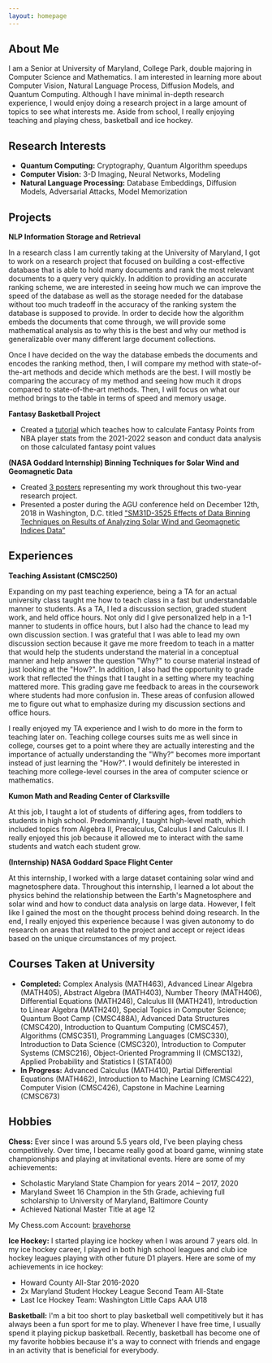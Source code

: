 ```yaml
---
layout: homepage
---
```


## About Me

I am a Senior at University of Maryland, College Park, double majoring in Computer Science and Mathematics. I am interested in learning more about Computer Vision, Natural Language Process, Diffusion Models, and Quantum Computing. Although I have minimal in-depth research experience, I would enjoy doing a research project in a large amount of topics to see what interests me. Aside from school, I really enjoying teaching and playing chess, basketball and ice hockey.

## Research Interests

- **Quantum Computing:** Cryptography, Quantum Algorithm speedups
- **Computer Vision:** 3-D Imaging, Neural Networks, Modeling
- **Natural Language Processing:** Database Embeddings, Diffusion Models, Adversarial Attacks, Model Memorization

## Projects 

**NLP Information Storage and Retrieval**

In a research class I am currently taking at the University of Maryland, I got to work on a research project that focused on building a cost-effective database that is able to hold many documents and rank the most relevant documents to a query very quickly. In addition to providing an accurate ranking scheme, we are interested in seeing how much we can improve the speed of the database as well as the storage needed for the database without too much tradeoff in the accuracy of the ranking system the database is supposed to provide. In order to decide how the algorithm embeds the documents that come through, we will provide some mathematical analysis as to why this is the best and why our method is generalizable over many different large document collections.

Once I have decided on the way the database embeds the documents and encodes the ranking method, then, I will compare my method with state-of-the-art methods and decide which methods are the best. I will mostly be comparing the accuracy of my method and seeing how much it drops compared to state-of-the-art methods. Then, I will focus on what our method brings to the table in terms of speed and memory usage. 

**Fantasy Basketball Project**

<ul>
<li> Created a <a href="https://andrewzayn.github.io/">tutorial</a> which teaches how to calculate Fantasy Points from NBA player stats from the 2021-2022 season and conduct data analysis on those calculated fantasy point values </li>
</ul>

**(NASA Goddard Internship) Binning Techniques for Solar Wind and Geomagnetic Data**

<ul> 
<li>Created <a href="https://drive.google.com/drive/u/0/folders/1kQjVQ5YEQRJgyfJcXdeBf3LZXl0UATRK">3 posters</a> representing my work throughout this two-year research project. </li>

<li>Presented a poster during the AGU conference held on December 12th, 2018 in Washington, D.C. titled
<a href="https://agu.confex.com/agu/fm18/meetingapp.cgi/Paper/396419">"SM31D-3525 Effects of Data Binning Techniques on Results of Analyzing Solar Wind and Geomagnetic Indices Data”</a></li>
</ul>

## Experiences 

**Teaching Assistant (CMSC250)**

Expanding on my past teaching experience, being a TA for an actual university class taught me how to teach class in a fast but understandable manner to students. As a TA, I led a discussion section, graded student work, and held office hours. Not only did I give personalized help in a 1-1 manner to students in office hours, but I also had the chance to lead my own discussion section. I was grateful that I was able to lead my own discussion section because it gave me more freedom to teach in a matter that would help the students understand the material in a conceptual manner and help answer the question "Why?" to course material instead of just looking at the "How?". In addition, I also had the opportunity to grade work that reflected the things that I taught in a setting where my teaching mattered more. This grading gave me feedback to areas in the coursework where students had more confusion in. These areas of confusion allowed me to figure out what to emphasize during my discussion sections and office hours.

I really enjoyed my TA experience and I wish to do more in the form to teaching later on. Teaching college courses suits me as well since in college, courses get to a point where they are actually interesting and the importance of actually understanding the "Why?" becomes more important instead of just learning the "How?". I would definitely be interested in teaching more college-level courses in the area of computer science or mathematics. 

**Kumon Math and Reading Center of Clarksville**

At this job, I taught a lot of students of differing ages, from toddlers to students in high school. Predominantly, I taught high-level math, which included topics from Algebra II, Precalculus, Calculus I and Calculus II. I really enjoyed this job because it allowed me to interact with the same students and watch each student grow. 

**(Internship) NASA Goddard Space Flight Center**

At this internship, I worked with a large dataset containing solar wind and magnetosphere data. Throughout this internship, I learned a lot about the physics behind the relationship between the Earth's Magnetosphere and solar wind and how to conduct data analysis on large data. However, I felt like I gained the most on the thought process behind doing research. In the end, I really enjoyed this experience because I was given autonomy to do research on areas that related to the project and accept or reject ideas based on the unique circumstances of my project. 

## Courses Taken at University

- **Completed:** Complex Analysis (MATH463), Advanced Linear Algebra (MATH405), Abstract Algebra (MATH403), Number Theory (MATH406), Differential Equations (MATH246), Calculus III (MATH241), Introduction to Linear Algebra (MATH240), Special Topics in Computer Science; Quantum Boot Camp (CMSC488A),  Advanced Data Structures (CMSC420), Introduction to Quantum Computing (CMSC457), Algorithms (CMSC351), Programming Languages (CMSC330), Introduction to Data Science (CMSC320), Introduction to Computer Systems (CMSC216), Object-Oriented Programming II (CMSC132), Applied Probability and Statistics I (STAT400)
- **In Progress:** Advanced Calculus (MATH410), Partial Differential Equations (MATH462), Introduction to Machine Learning (CMSC422), Computer Vision (CMSC426), Capstone in Machine Learning (CMSC673)

## Hobbies

**Chess:** Ever since I was around 5.5 years old, I've been playing chess competitively. Over time, I became really good at board game, winning state championships and playing at invitational events. Here are some of my achievements: 

- Scholastic Maryland State Champion for years 2014 – 2017, 2020
- Maryland Sweet 16 Champion in the 5th Grade, achieving full scholarship to University of Maryland, Baltimore County
- Achieved National Master Title at age 12

My Chess.com Account: <a href="https://www.chess.com/member/bravehorse">bravehorse</a>

**Ice Hockey:** I started playing ice hockey when I was around 7 years old. In my ice hockey career, I played in both high school leagues and club ice hockey leagues playing with other future D1 players. Here are some of my achievements in ice hockey: 

- Howard County All-Star 2016-2020
- 2x Maryland Student Hockey League Second Team All-State
- Last Ice Hockey Team: Washington Little Caps AAA U18

**Basketball:** I'm a bit too short to play basketball well competitively but it has always been a fun sport for me to play. Whenever I have free time, I usually spend it playing pickup basketball. Recently, basketball has become one of my favorite hobbies because it's a way to connect with friends and engage in an activity that is beneficial for everybody.
